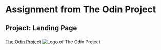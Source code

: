 
# Assignment from The Odin Project 
## Project: Landing Page
### 




[The Odin Project](https://www.theodinproject.com)
![Logo of The Odin Project](https://www.theodinproject.com/assets/odin-logo-bd86cf893a3de1f1daceabc1377f58669776616a91ab70c601fd5c16a4686468.svg)
